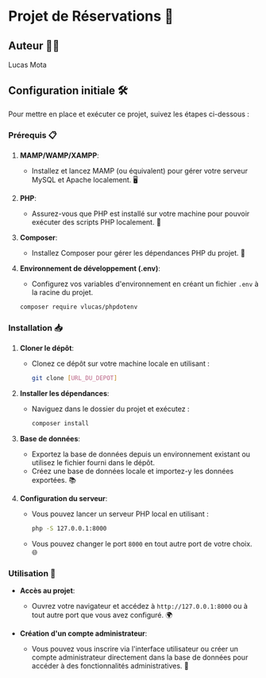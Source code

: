 # Projet de Réservations 📅

## Auteur 🙍‍♂️

Lucas Mota

## Configuration initiale 🛠️

Pour mettre en place et exécuter ce projet, suivez les étapes ci-dessous :

### Prérequis 📋

1. **MAMP/WAMP/XAMPP**:
   - Installez et lancez MAMP (ou équivalent) pour gérer votre serveur MySQL et Apache localement. 🖥️

2. **PHP**:
   - Assurez-vous que PHP est installé sur votre machine pour pouvoir exécuter des scripts PHP localement. 🐘

3. **Composer**:
   - Installez Composer pour gérer les dépendances PHP du projet. 🎼

4. **Environnement de développement (.env)**:

   - Configurez vos variables d'environnement en créant un fichier `.env` à la racine du projet.

   ```bash
   composer require vlucas/phpdotenv
   ```

### Installation 📥

1. **Cloner le dépôt**:
   - Clonez ce dépôt sur votre machine locale en utilisant :

     ```bash
     git clone [URL_DU_DEPOT]
     ```

2. **Installer les dépendances**:

   - Naviguez dans le dossier du projet et exécutez :

     ```bash
     composer install
     ```

3. **Base de données**:
   - Exportez la base de données depuis un environnement existant ou utilisez le fichier fourni dans le dépôt.
   - Créez une base de données locale et importez-y les données exportées. 📚

4. **Configuration du serveur**:

   - Vous pouvez lancer un serveur PHP local en utilisant :

     ```bash
     php -S 127.0.0.1:8000
     ```

   - Vous pouvez changer le port `8000` en tout autre port de votre choix. 🌐

### Utilisation 🚀

- **Accès au projet**:
  - Ouvrez votre navigateur et accédez à `http://127.0.0.1:8000` ou à tout autre port que vous avez configuré. 🌍

- **Création d'un compte administrateur**:
  - Vous pouvez vous inscrire via l'interface utilisateur ou créer un compte administrateur directement dans la base de données pour accéder à des fonctionnalités administratives. 👤
  